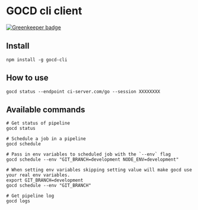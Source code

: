 # GOCD cli client

[![Greenkeeper badge](https://badges.greenkeeper.io/reaktivo/gocd-cli.svg)](https://greenkeeper.io/)


## Install

    npm install -g gocd-cli

## How to use

    gocd status --endpoint ci-server.com/go --session XXXXXXXX

## Available commands

    # Get status of pipeline
    gocd status

    # Schedule a job in a pipeline
    gocd schedule

    # Pass in env variables to scheduled job with the `--env` flag
    gocd schedule --env "GIT_BRANCH=development NODE_ENV=development"

    # When setting env variables skipping setting value will make gocd use your real env variables.
    export GIT_BRANCH=development
    gocd schedule --env "GIT_BRANCH"

    # Get pipeline log
    gocd logs

